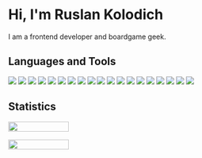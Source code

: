 # Hi, I'm Ruslan Kolodich

I am a frontend developer and boardgame geek.

## Languages and Tools

<img src="https://shields.io/badge/Webpack-8DD6F9?style=flat-square&logo=webpack&logoColor=fff">
<img src="https://shields.io/badge/React-00d8ff?style=flat-square&logo=react&logoColor=fff">
<img src="https://shields.io/badge/CSS3-1572B6?style=flat-square&logo=css3&logoColor=fff">
<img src="https://shields.io/badge/MySQL-4479A1?style=flat-square&logo=mysql&logoColor=fff">
<img src="https://shields.io/badge/ESLint-4B32C3?style=flat-square&logo=eslint&logoColor=fff">
<img src="https://shields.io/badge/obsidian-7C3AED?style=flat-square&logo=obsidian&logoColor=fff">
<img src="https://shields.io/badge/PHP-777BB4?style=flat-square&logo=php&logoColor=fff">
<img src="https://shields.io/badge/Sass-CC6699?style=flat-square&logo=sass&logoColor=fff">
<img src="https://shields.io/badge/Gulp-CF4647?style=flat-square&logo=gulp&logoColor=fff">
<img src="https://shields.io/badge/HTML5-e34f26?style=flat-square&logo=html5&logoColor=fff">
<img src="https://shields.io/badge/Rollup.js-EC4A3F?style=flat-square&logo=rollupdotjs&logoColor=fff">
<img src="https://shields.io/badge/Figma-F24E1E?style=flat-square&logo=figma&logoColor=fff">
<img src="https://shields.io/badge/Git-F05032?style=flat-square&logo=git&logoColor=fff">
<img src="https://shields.io/badge/JavaScript-f6da09?style=flat-square&logo=javascript&logoColor=fff">
<img src="https://shields.io/badge/Pug-ccac8d?style=flat-square&logo=pug&logoColor=000">
<img src="https://shields.io/badge/Vue.js-4FC08D?style=flat-square&logo=vuedotjs&logoColor=fff">
<img src="https://shields.io/badge/Nunjucks-1C4913?style=flat-square&logo=nunjucks&logoColor=fff">
<img src="https://shields.io/badge/stylelint-263238?style=flat-square&logo=stylelint&logoColor=fff">
<img src="https://shields.io/badge/Eleventy-000?style=flat-square&logo=eleventy&logoColor=fff">

## Statistics

<div style="display: flex; gap: 1rem; max-width: 800px; flex-wrap: wrap">
    <img style="min-width: 260px; width: calc(100%/2 - 8px)" src="http://github-profile-summary-cards.vercel.app/api/cards/stats?username=rkolodich&theme=default">
    <img style="min-width: 260px; width: calc(100%/2 - 8px)" src="http://github-profile-summary-cards.vercel.app/api/cards/repos-per-language?username=rkolodich&theme=default">
</div>

